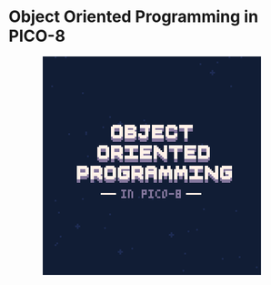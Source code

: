 # Object Oriented Programming in PICO-8
<p align="center">
  <img src="https://github.com/kevinthompson/object-oriented-pico-8/blob/main/assets/title.png?raw=true" />
</p>
